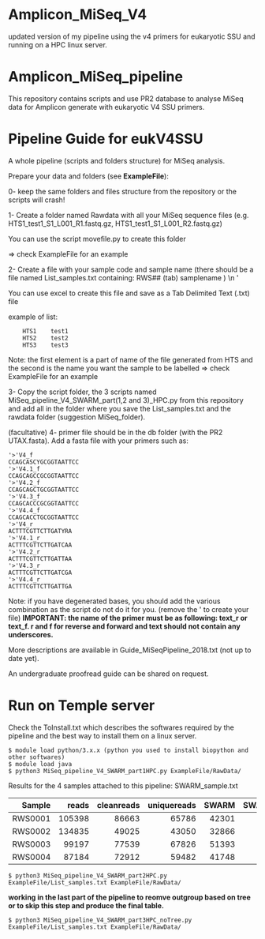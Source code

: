 # Amplicon_MiSeq_V4
updated version of my pipeline using the v4 primers for eukaryotic SSU and running on a HPC linux server.


# Amplicon_MiSeq_pipeline
This repository contains scripts and use PR2 database to analyse MiSeq data for Amplicon generate with eukaryotic V4 SSU primers.

# Pipeline Guide for eukV4SSU

A whole pipeline (scripts and folders structure) for MiSeq analysis.

Prepare your data and folders (see **ExampleFile**):

0- keep the same folders and files structure from the repository or the scripts will crash!

1- Create a folder named Rawdata with all your MiSeq sequence files (e.g. HTS1_test1_S1_L001_R1.fastq.gz, HTS1_test1_S1_L001_R2.fastq.gz)


You can use the script movefile.py to create this folder
	
=> check ExampleFile for an example

2- Create a file with your sample code and sample name (there should be a file named List_samples.txt containing: RWS## (tab) samplename ) \n '

You can use excel to create this file and save as a Tab Delimited Text (.txt) file

example of list: 

		HTS1	test1	
		HTS2	test2	
		HTS3	test3

Note: the first element is a part of name of the file generated from HTS and the second is the name you want the sample to be labelled => check ExampleFile for an example
	
3- Copy the script folder, the 3 scripts named MiSeq_pipeline_V4_SWARM_part(1,2 and 3)_HPC.py from this repository and add all in the folder where you save the List_samples.txt and the rawdata folder (suggestion MiSeq_folder).

(facultative) 4- primer file should be in the db folder (with the PR2 UTAX.fasta). Add a fasta file with your primers such as: 

	'>'V4_f
	CCAGCASCYGCGGTAATTCC
	'>'V4.1_f
	CCAGCAGCCGCGGTAATTCC
	'>'V4.2_f
	CCAGCAGCTGCGGTAATTCC
	'>'V4.3_f
	CCAGCACCCGCGGTAATTCC
	'>'V4.4_f
	CCAGCACCTGCGGTAATTCC
	'>'V4_r
	ACTTTCGTTCTTGATYRA
	'>'V4.1_r
	ACTTTCGTTCTTGATCAA
	'>'V4.2_r
	ACTTTCGTTCTTGATTAA
	'>'V4.3_r	
	ACTTTCGTTCTTGATCGA	
	'>'V4.4_r	
	ACTTTCGTTCTTGATTGA
	
	

Note: if you have degenerated bases, you should add the various combination as the script do not do it for you. (remove the ' to create your file)
**IMPORTANT: the name of the primer must be as following: text_r or text_f. r and f for reverse and forward and text should not contain any underscores.**


More descriptions are available in Guide_MiSeqPipeline_2018.txt (not up to date yet).

An undergraduate proofread guide can be shared on request.

# Run on Temple server
Check the ToInstall.txt which describes the softwares required by the pipeline and the best way to install them on a linux server.

```
$ module load python/3.x.x (python you used to install biopython and other softwares)
$ module load java
$ python3 MiSeq_pipeline_V4_SWARM_part1HPC.py ExampleFile/RawData/
```

Results for the 4 samples attached to this pipeline:
SWARM_sample.txt 



|  Sample |  reads | cleanreads | uniquereads | SWARM | SWARM10 | SWARM100 |
|---------:|--------:|------------:|-------------:|-------:|---------:|----------:|
| RWS0001 | 105398 |   86663    |       65786 | 42301 |     191 |       44 | 
| RWS0002 | 134835 |   49025    |       43050 | 32866 |      93 |       13 | 
| RWS0003 |  99197 |   77539    |       67826 | 51393 |     184 |       31 | 
| RWS0004 |  87184 |   72912    |       59482 | 41748 |     178 |       40 | 


```
$ python3 MiSeq_pipeline_V4_SWARM_part2HPC.py ExampleFile/List_samples.txt ExampleFile/RawData/
```
**working in the last part of the pipeline to reomve outgroup based on tree or to skip this step and produce the final table.**
```
$ python3 MiSeq_pipeline_V4_SWARM_part3HPC_noTree.py ExampleFile/List_samples.txt ExampleFile/RawData/
```


